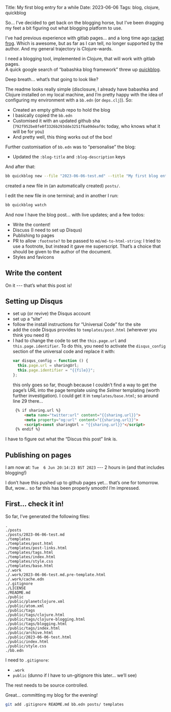Title: My first blog entry for a while
Date: 2023-06-06
Tags: blog, clojure, quickblog

So... I’ve decided to get back on the blogging horse, but I’ve been dragging my feet a bit figuring out what blogging platform to use.

I’ve had previous experience with gitlab pages... and a long time ago [racket frog](https://docs.racket-lang.org/frog/index.html). Which is awesome, but as far as I can tell, no longer supported by the author. And my general trajectory is Clojure-wards.

I need a blogging tool, implemented in Clojure, that will work with gitlab pages.  
A quick google search of “babashka blog framework” threw up [quickblog](https://github.com/borkdude/quickblog).

Deep breath... what’s that going to look like?

<!-- end-of-preview --> 

The readme looks really simple (disclosure, I already have babashka and Clojure installed on my local machine, and I’m pretty happy with the idea of configuring my environment with a `bb.edn` (or `deps.clj`)). So:

* Created an empty github repo to hold the blog
* I basically copied the `bb.edn`
* Customised it with an updated github sha (`792f952be8fe0f3326b293dde3251f6a09deaf0c` today, who knows what it will be for you)
* And pretty well, this thing works out of the box!

Further customisation of `bb.edn` was to “personalise” the blog:
* Updated the `:blog-title` and `:blog-description` keys

And after that:
```bash
bb quickblog new --file "2023-06-06-test.md" --title "My first blog entry for a while"
```
created a new file in (an automatically created) `posts/`.

I edit the new file in one terminal; and in another I run:
```bash
bb quickblog watch
```

And now I have the blog post... with live updates; and a few todos:

* Write the content!
* Discuss (I need to set up Disqus)
* Publishing to pages
* PR to allow `:footnote?` to be passed to `md/md-to-html-string`: I tried to use a footnote, but instead it gave me superscript. That’s a choice that should be given to the author of the document.
* Styles and favicons

## Write the content

On it --- that’s what this post is!

## Setting up Disqus

* set up (or revive) the Disqus account
* set up a “site”
* follow the install instructions for “Universal Code” for the site
* add the code Disqus provides to `templates/post.html` (wherever you think you need it)
* I had to change the code to set the `this.page.url` and `this.page.identifier`. To do this, you need to activate the `disqus_config` section of the universal code and replace it with:
   ```javascript
   var disqus_config = function () {
     this.page.url = sharingUrl; 
     this.page.identifier = "{{file}}";
   };
   ```
  this only goes so far, though because I couldn’t find a way to get the page’s URL into the page template using the _Selmer_ templating (worth further investigation). I could get it in `templates/base.html`; so around line 29 there...
  ```html
   {% if sharing.url %}
       <meta name="twitter:url" content="{{sharing.url}}">
       <meta property="og:url" content="{{sharing.url}}">
       <script>const sharingUrl = "{{sharing.url}}"</script>
   {% endif %}
  ```

I have to figure out what the “Discus this post” link is.

## Publishing on pages

I am now at: `Tue  6 Jun 20:14:23 BST 2023` --- 2 hours in (and that includes blogging!)

I don’t have this pushed up to github pages yet... that’s one for tomorrow. But, wow... so far this has been properly smooth!
I’m impressed.

## First... check it in!

So far, I’ve generated the following files:
```
.
./posts
./posts/2023-06-06-test.md
./templates
./templates/post.html
./templates/post-links.html
./templates/tags.html
./templates/index.html
./templates/style.css
./templates/base.html
./.work
./.work/2023-06-06-test.md.pre-template.html
./.work/cache.edn
./.gitignore
./LICENSE
./README.md
./public
./public/planetclojure.xml
./public/atom.xml
./public/tags
./public/tags/clojure.html
./public/tags/clojure-blogging.html
./public/tags/blogging.html
./public/tags/index.html
./public/archive.html
./public/2023-06-06-test.html
./public/index.html
./public/style.css
./bb.edn
```

I need to `.gitignore`:
* `.work`
* `public` (dunno if I have to un-gitignore this later... we’ll see)

The rest needs to be source controlled.

Great... committing my blog for the evening!
```bash
git add .gitignore README.md bb.edn posts/ templates
```
